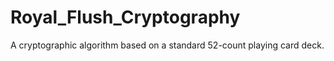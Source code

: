 # Royal_Flush_Cryptography
A cryptographic algorithm based on a standard 52-count playing card deck.

